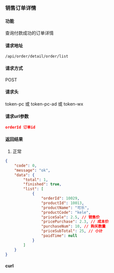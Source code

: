 ### 销售订单详情

#### 功能
查询付款成功的订单详情

#### 请求地址
```text
/api/order/detail/order/list
```

#### 请求方式
POST

#### 请求头
token-pc 或 token-pc-ad 或 token-wx

#### 请求url参数
```json
orderId 订单id
```

#### 返回结果
1. 正常
```json
{
    "code": 0,
    "message": "ok",
    "data": {
        "total": 1,
        "finished": true,
        "list": [
            {
                "orderId": 10029, 
                "productId": 10013,
                "productName": "可乐",
                "productCode": "kele",
                "priceSale": 2.5, // 销售价
                "pricePurchase": 2.3, // 成本价
                "purchaseNum": 10, // 购买数量
                "priceSubTotal": 25, // 小计
                "paidTime": null
            }
        ]
    }
}
```


#### curl
```text

```